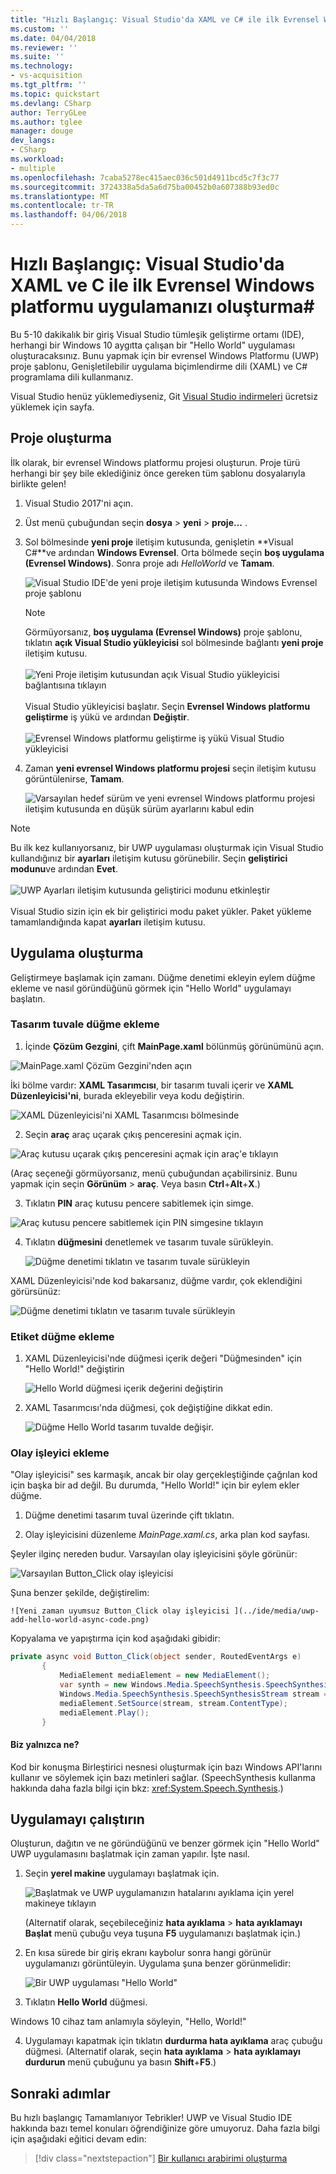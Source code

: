 ```yaml
---
title: "Hızlı Başlangıç: Visual Studio'da XAML ve C# ile ilk Evrensel Windows platformu uygulamanızı oluşturma | Microsoft Docs"
ms.custom: ''
ms.date: 04/04/2018
ms.reviewer: ''
ms.suite: ''
ms.technology:
- vs-acquisition
ms.tgt_pltfrm: ''
ms.topic: quickstart
ms.devlang: CSharp
author: TerryGLee
ms.author: tglee
manager: douge
dev_langs:
- CSharp
ms.workload:
- multiple
ms.openlocfilehash: 7caba5278ec415aec036c501d4911bcd5c7f3c77
ms.sourcegitcommit: 3724338a5da5a6d75ba00452b0a607388b93ed0c
ms.translationtype: MT
ms.contentlocale: tr-TR
ms.lasthandoff: 04/06/2018
---
```

# <a name="quickstart-create-your-first-universal-windows-platform-application-in-visual-studio-with-xaml-and-c35"></a>Hızlı Başlangıç: Visual Studio'da XAML ve C ile ilk Evrensel Windows platformu uygulamanızı oluşturma&#35;

Bu 5-10 dakikalık bir giriş Visual Studio tümleşik geliştirme ortamı (IDE), herhangi bir Windows 10 aygıtta çalışan bir "Hello World" uygulaması oluşturacaksınız. Bunu yapmak için bir evrensel Windows Platformu (UWP) proje şablonu, Genişletilebilir uygulama biçimlendirme dili (XAML) ve C# programlama dili kullanmanız.

Visual Studio henüz yüklemediyseniz, Git [Visual Studio indirmeleri](https://aka.ms/vsdownload?utm_source=mscom&utm_campaign=msdocs) ücretsiz yüklemek için sayfa.

## <a name="create-a-project"></a>Proje oluşturma

İlk olarak, bir evrensel Windows platformu projesi oluşturun. Proje türü herhangi bir şey bile eklediğiniz önce gereken tüm şablonu dosyalarıyla birlikte gelen!

1. Visual Studio 2017'ni açın.

2. Üst menü çubuğundan seçin **dosya** > **yeni** > **proje...** .

3. Sol bölmesinde **yeni proje** iletişim kutusunda, genişletin **Visual C#**ve ardından **Windows Evrensel**. Orta bölmede seçin **boş uygulama (Evrensel Windows)**. Sonra proje adı *HelloWorld* ve **Tamam**.

   ![Visual Studio IDE'de yeni proje iletişim kutusunda Windows Evrensel proje şablonu](../ide/media/new-project-csharp-uwp-helloworld.png)

   > [!NOTE]
   > Görmüyorsanız, **boş uygulama (Evrensel Windows)** proje şablonu, tıklatın **açık Visual Studio yükleyicisi** sol bölmesinde bağlantı **yeni proje** iletişim kutusu.<br><br>![Yeni Proje iletişim kutusundan açık Visual Studio yükleyicisi bağlantısına tıklayın](../ide/media/vb-open-visual-studio-installer-hello-world.png)<br><br>Visual Studio yükleyicisi başlatır. Seçin **Evrensel Windows platformu geliştirme** iş yükü ve ardından **Değiştir**.<br><br>![Evrensel Windows platformu geliştirme iş yükü Visual Studio yükleyicisi](../ide/media/uwp-dev-workload.png)

4. Zaman **yeni evrensel Windows platformu projesi** seçin iletişim kutusu görüntülenirse, **Tamam**.

   ![Varsayılan hedef sürüm ve yeni evrensel Windows platformu projesi iletişim kutusunda en düşük sürüm ayarlarını kabul edin](../ide/media/new-uwp-project-target-minver-dialog.png)

  > [!NOTE]
  > Bu ilk kez kullanıyorsanız, bir UWP uygulaması oluşturmak için Visual Studio kullandığınız bir **ayarları** iletişim kutusu görünebilir. Seçin **geliştirici modunu**ve ardından **Evet**.<br><br>
 ![UWP Ayarları iletişim kutusunda geliştirici modunu etkinleştir](../ide/media/enable-developer-mode.png)<br><br>Visual Studio sizin için ek bir geliştirici modu paket yükler. Paket yükleme tamamlandığında kapat **ayarları** iletişim kutusu.

## <a name="create-the-application"></a>Uygulama oluşturma

Geliştirmeye başlamak için zamanı. Düğme denetimi ekleyin eylem düğme ekleme ve nasıl göründüğünü görmek için "Hello World" uygulamayı başlatın.

### <a name="add-a-button-to-the-design-canvas"></a>Tasarım tuvale düğme ekleme

1. İçinde **Çözüm Gezgini**, çift **MainPage.xaml** bölünmüş görünümünü açın.

  ![MainPage.xaml Çözüm Gezgini'nden açın ](../ide/media/uwp-solution-explorer-MainPage-xaml.png)

  İki bölme vardır: **XAML Tasarımcısı**, bir tasarım tuvali içerir ve **XAML Düzenleyicisi'ni**, burada ekleyebilir veya kodu değiştirin.    

  ![XAML Düzenleyicisi'ni XAML Tasarımcısı bölmesinde](../ide/media/uwp-xaml-editor.png)

2. Seçin **araç** araç uçarak çıkış penceresini açmak için.

  ![Araç kutusu uçarak çıkış penceresini açmak için araç'e tıklayın](../ide/media/uwp-toolbox.png)

  (Araç seçeneği görmüyorsanız, menü çubuğundan açabilirsiniz. Bunu yapmak için seçin **Görünüm** > **araç**. Veya basın **Ctrl**+**Alt**+**X**.)

3. Tıklatın **PIN** araç kutusu pencere sabitlemek için simge.

  ![Araç kutusu pencere sabitlemek için PIN simgesine tıklayın](../ide/media/uwp-toolbox-autohide.png)

4. Tıklatın **düğmesini** denetlemek ve tasarım tuvale sürükleyin.

   ![Düğme denetimi tıklatın ve tasarım tuvale sürükleyin](../ide/media/uwp-toolbox-add-button-control.png)

  XAML Düzenleyicisi'nde kod bakarsanız, düğme vardır, çok eklendiğini görürsünüz:

  ![Düğme denetimi tıklatın ve tasarım tuvale sürükleyin](../ide/media/uwp-xaml-control-code-window.png)

### <a name="add-a-label-to-the-button"></a>Etiket düğme ekleme

1. XAML Düzenleyicisi'nde düğmesi içerik değeri "Düğmesinden" için "Hello World!" değiştirin

   ![Hello World düğmesi içerik değerini değiştirin](../ide/media/uwp-change-button-text-in-xaml-code-window.png)

2. XAML Tasarımcısı'nda düğmesi, çok değiştiğine dikkat edin.

   ![Düğme Hello World tasarım tuvalde değişir.](../ide/media/uwp-button-text-change-in-design-canvas.png)

### <a name="add-an-event-handler"></a>Olay işleyici ekleme

"Olay işleyicisi" ses karmaşık, ancak bir olay gerçekleştiğinde çağrılan kod için başka bir ad değil. Bu durumda, "Hello World!" için bir eylem ekler düğme.

1. Düğme denetimi tasarım tuval üzerinde çift tıklatın.

2.  Olay işleyicisini düzenleme *MainPage.xaml.cs*, arka plan kod sayfası.

 Şeyler ilginç nereden budur. Varsayılan olay işleyicisini şöyle görünür:

   ![Varsayılan Button_Click olay işleyicisi ](../ide/media/uwp-button-click-code.png)

 Şuna benzer şekilde, değiştirelim:

    ![Yeni zaman uyumsuz Button_Click olay işleyicisi ](../ide/media/uwp-add-hello-world-async-code.png)

  Kopyalama ve yapıştırma için kod aşağıdaki gibidir:

  ```C#
  private async void Button_Click(object sender, RoutedEventArgs e)
         {
             MediaElement mediaElement = new MediaElement();
             var synth = new Windows.Media.SpeechSynthesis.SpeechSynthesizer();
             Windows.Media.SpeechSynthesis.SpeechSynthesisStream stream = await synth.SynthesizeTextToStreamAsync("Hello, World!");
             mediaElement.SetSource(stream, stream.ContentType);
             mediaElement.Play();
         }
  ```

#### <a name="what-did-we-just-do"></a>Biz yalnızca ne?

Kod bir konuşma Birleştirici nesnesi oluşturmak için bazı Windows API'larını kullanır ve söylemek için bazı metinleri sağlar. (SpeechSynthesis kullanma hakkında daha fazla bilgi için bkz: <xref:System.Speech.Synthesis>.)

## <a name="run-the-application"></a>Uygulamayı çalıştırın

Oluşturun, dağıtın ve ne göründüğünü ve benzer görmek için "Hello World" UWP uygulamasını başlatmak için zaman yapılır. İşte nasıl.

1. Seçin **yerel makine** uygulamayı başlatmak için.

   ![Başlatmak ve UWP uygulamanızın hatalarını ayıklama için yerel makineye tıklayın](../ide/media/uwp-start-or-debug.png "başlatmak ve UWP uygulamanızın hatalarını ayıklama için yerel makine tıklatın")

   (Alternatif olarak, seçebileceğiniz **hata ayıklama** > **hata ayıklamayı Başlat** menü çubuğu veya tuşuna **F5** uygulamanızı başlatmak için.)

2. En kısa sürede bir giriş ekranı kaybolur sonra hangi görünür uygulamanızı görüntüleyin. Uygulama şuna benzer görünmelidir:

   ![Bir UWP uygulaması "Hello World"](../ide/media/uwp-hello-world-app.png)

3. Tıklatın **Hello World** düğmesi.

 Windows 10 cihaz tam anlamıyla söyleyin, "Hello, World!"

4. Uygulamayı kapatmak için tıklatın **durdurma hata ayıklama** araç çubuğu düğmesi. (Alternatif olarak, seçin **hata ayıklama** > **hata ayıklamayı durdurun** menü çubuğunu ya basın **Shift**+**F5**.)

## <a name="next-steps"></a>Sonraki adımlar

Bu hızlı başlangıç Tamamlanıyor Tebrikler! UWP ve Visual Studio IDE hakkında bazı temel konuları öğrendiğinize göre umuyoruz. Daha fazla bilgi için aşağıdaki eğitici devam edin:

> [!div class="nextstepaction"]
> [Bir kullanıcı arabirimi oluşturma](/windows/uwp/design/basics/xaml-basics-ui)
